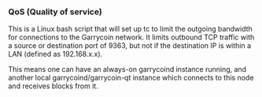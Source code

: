 ### QoS (Quality of service) ###

This is a Linux bash script that will set up tc to limit the outgoing bandwidth for connections to the Garrycoin network. It limits outbound TCP traffic with a source or destination port of 9363, but not if the destination IP is within a LAN (defined as 192.168.x.x).

This means one can have an always-on garrycoind instance running, and another local garrycoind/garrycoin-qt instance which connects to this node and receives blocks from it.
